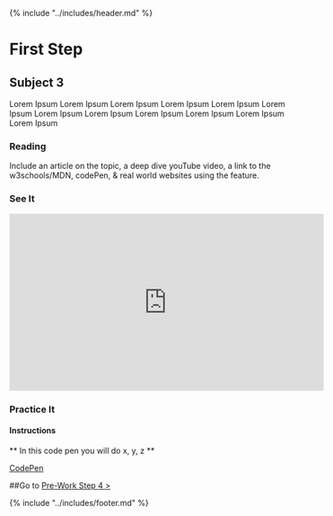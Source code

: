 {% include "../includes/header.md" %}

# First Step

## Subject 3
<!-- This is how each subject should be introduced. Give the students structure so they know they can start trusting the process sooner!  -->
Lorem Ipsum Lorem Ipsum Lorem Ipsum Lorem Ipsum Lorem Ipsum Lorem Ipsum
Lorem Ipsum Lorem Ipsum Lorem Ipsum Lorem Ipsum Lorem Ipsum Lorem Ipsum

### Reading 
<!-- Give them our writting of the subject then link to a few articles: Medium, Wikipedia, CSS-Tricks, W3S, MozillaDev, etc... that help give more perspective on the subject  -->
Include an article on the topic, a deep dive youTube video, a link to the w3schools/MDN, codePen, & real world websites using the feature. 

### See It
<!-- Can be a video on youTube as long as it doesn't go to another code school. Eventually all video content should come from ACA. -->
<iframe width="560" height="315" src="https://www.youtube.com/embed/XQu8TTBmGhA" frameborder="0" allow="autoplay; encrypted-media" allowfullscreen></iframe>

### Practice It
<!-- Section for Code Pen -->

#### Instructions
** In this code pen you will do x, y, z **

[CodePen](https://codepen.io/)

##Go to [Pre-Work Step 4 >](04Prep.md)

{% include "../includes/footer.md" %}
